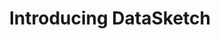 ---
layout: post
title: Introducing DataSketch
shortform: A new project will explore how middle school students think and learn about contemporary data visualizations.
featured: datasketch.png
project: DataSketch
---